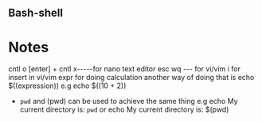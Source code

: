 ## Bash-shell
# Notes

cntl o [enter] + cntl x-----for nano text editor
esc wq --- for vi/vim
i for insert in vi/vim
 expr for doing calculation 
another way of doing that is 
echo $((expression)) e.g echo $((10 + 2))
- `pwd` and (pwd) can be used to achieve the same thing e.g 
echo My current directory is: `pwd`  or
echo My current directory is: $(pwd)
